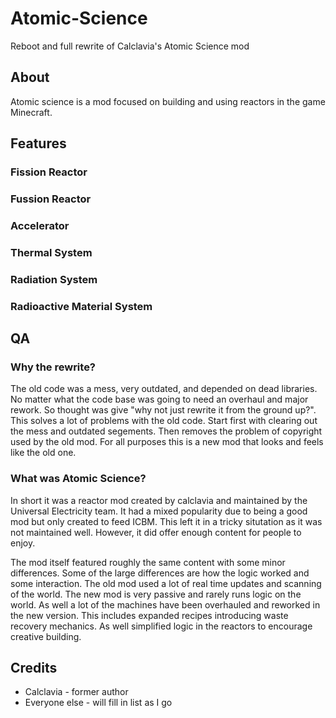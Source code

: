 # Atomic-Science
Reboot and full rewrite of Calclavia's Atomic Science mod

## About
Atomic science is a mod focused on building and using reactors in the game Minecraft. 

## Features

### Fission Reactor

### Fussion Reactor

### Accelerator 

### Thermal System

### Radiation System

### Radioactive Material System

## QA

### Why the rewrite?
The old code was a mess, very outdated, and depended on dead libraries. No matter what the code base was going to need an overhaul and major rework. So thought was give "why not just rewrite it from the ground up?". This solves a lot of problems with the old code. Start first with clearing out the mess and outdated segements. Then removes the problem of copyright used by the old mod. For all purposes this is a new mod that looks and feels like the old one.

### What was Atomic Science?
In short it was a reactor mod created by calclavia and maintained by the Universal Electricity team. It had a mixed popularity due to being a good mod but only created to feed ICBM. This left it in a tricky situtation as it was not maintained well. However, it did offer enough content for people to enjoy.

The mod itself featured roughly the same content with some minor differences. Some of the large differences are how the logic worked and some interaction. The old mod used a lot of real time updates and scanning of the world. The new mod is very passive and rarely runs logic on the world. As well a lot of the machines have been overhauled and reworked in the new version. This includes expanded recipes introducing waste recovery mechanics. As well simplified logic in the reactors to encourage creative building. 

## Credits
* Calclavia - former author
* Everyone else - will fill in list as I go
